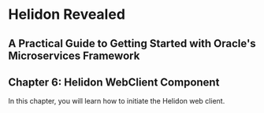 # Helidon Revealed
## A Practical Guide to Getting Started with Oracle's Microservices Framework
## Chapter 6: Helidon WebClient Component

In this chapter, you will learn how to initiate the Helidon web client.
